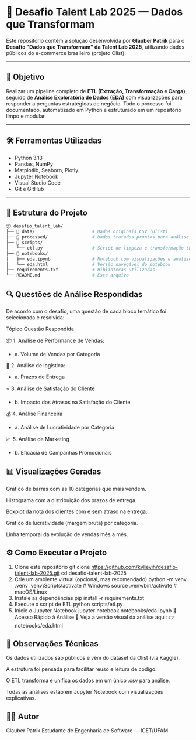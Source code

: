 # 🚀 Desafio Talent Lab 2025 — Dados que Transformam

Este repositório contém a solução desenvolvida por **Glauber Patrik** para o **Desafio "Dados que Transformam" da Talent Lab 2025**, utilizando dados públicos do e-commerce brasileiro (projeto Olist).

---

## 🧠 Objetivo

Realizar um pipeline completo de **ETL (Extração, Transformação e Carga)**, seguido de **Análise Exploratória de Dados (EDA)** com visualizações para responder a perguntas estratégicas de negócio. Todo o processo foi documentado, automatizado em Python e estruturado em um repositório limpo e modular.

---

## 🛠️ Ferramentas Utilizadas

- Python 3.13
- Pandas, NumPy
- Matplotlib, Seaborn, Plotly
- Jupyter Notebook
- Visual Studio Code
- Git e GitHub

---

## 🧱 Estrutura do Projeto

```bash
📦 desafio_talent_lab/
├── 📂 data/                      # Dados originais CSV (Olist)
├── 📂 processed/                 # Dados tratados prontos para análise
├── 📂 scripts/
│   └── etl.py                   # Script de limpeza e transformação (ETL)
├── 📂 notebooks/
│   ├── eda.ipynb                # Notebook com visualizações e análises
│   └── eda.html                 # Versão navegável do notebook
├── requirements.txt             # Bibliotecas utilizadas
└── README.md                    # Este arquivo

```

## 🔍 Questões de Análise Respondidas

De acordo com o desafio, uma questão de cada bloco temático foi selecionada e resolvida:

Tópico Questão Respondida

📦 1. Análise de Performance de Vendas:

- a. Volume de Vendas por Categoria

🚚 2. Análise de logística:

- a. Prazos de Entrega

⭐ 3. Análise de Satisfação do Cliente

- b. Impacto dos Atrasos na Satisfação do Cliente

💰 4. Análise Financeira

- a. Análise de Lucratividade por Categoria

📈 5. Análise de Marketing

- b. Eficácia de Campanhas Promocionais

## 📊 Visualizações Geradas

Gráfico de barras com as 10 categorias que mais vendem.

Histograma com a distribuição dos prazos de entrega.

Boxplot da nota dos clientes com e sem atraso na entrega.

Gráfico de lucratividade (margem bruta) por categoria.

Linha temporal da evolução de vendas mês a mês.

## ⚙️ Como Executar o Projeto

1. Clone este repositório
   git clone https://github.com/kylievih/desafio-talent-lab-2025.git
   cd desafio-talent-lab-2025
2. Crie um ambiente virtual (opcional, mas recomendado)
   python -m venv .venv
   .venv\Scripts\activate # Windows
   source .venv/bin/activate # macOS/Linux
3. Instale as dependências
   pip install -r requirements.txt
4. Execute o script de ETL
   python scripts/etl.py
5. Inicie o Jupyter Notebook
   jupyter notebook notebooks/eda.ipynb
   📄 Acesso Rápido à Análise
   📂 Veja a versão visual da análise aqui:
   👉 notebooks/eda.html

## 📌 Observações Técnicas

Os dados utilizados são públicos e vêm do dataset da Olist (via Kaggle).

A estrutura foi pensada para facilitar reuso e leitura de código.

O ETL transforma e unifica os dados em um único .csv para análise.

Todas as análises estão em Jupyter Notebook com visualizações explicativas.

## 🧑‍💻 Autor

Glauber Patrik
Estudante de Engenharia de Software — ICET/UFAM
